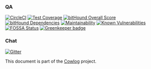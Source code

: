 <!--- source qa rewrite fixture 5 begin -->
### QA
[![CircleCI](https://circleci.com/gh/311ecode/cowlog/tree/master.svg?style=svg)](https://circleci.com/gh/311ecode/cowlog/tree/master)
[![Test Coverage](https://api.codeclimate.com/v1/badges/d3fce811aecbe5c73ffb/test_coverage)](https://codeclimate.com/github/311ecode/cowlog/test_coverage)
[![bitHound Overall Score](https://www.bithound.io/github/311ecode/cowlog/badges/score.svg)](https://www.bithound.io/github/311ecode/cowlog)
[![bitHound Dependencies](https://www.bithound.io/github/311ecode/cowlog/badges/dependencies.svg)](https://www.bithound.io/github/311ecode/cowlog/master/dependencies/npm)
[![Maintainability](https://api.codeclimate.com/v1/badges/d3fce811aecbe5c73ffb/maintainability)](https://codeclimate.com/github/311ecode/cowlog/maintainability)
[![Known Vulnerabilities](https://snyk.io/test/github/311ecode/cowlog/badge.svg?targetFile=package.json)](https://snyk.io/test/github/311ecode/cowlog?targetFile=package.json)
[![FOSSA Status](https://app.fossa.io/api/projects/git%2Bgithub.com%2Fvidaxl-com%2Fcowlog.svg?type=shield)](https://app.fossa.io/projects/git%2Bgithub.com%2Fvidaxl-com%2Fcowlog?ref=badge_shield)
[![Greenkeeper badge](https://badges.greenkeeper.io/311ecode/cowlog.svg)](https://greenkeeper.io/)
<!--- source qa rewrite fixture 5 end -->

<!--- source chat rewrite fixture 5 begin -->
### Chat
[![Gitter](https://badges.gitter.im/Join%20Chat.svg)](https://gitter.im/cowlog/Lobby)
<!--- source chat rewrite fixture 5 end -->

<!--- source part of cowlog fixture 5 begin -->
This document is part of the [Cowlog](https://github.com/311ecode/cowlog) project. 
<!--- source part of cowlog fixture 5 end -->
